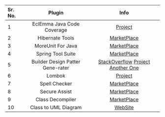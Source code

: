 
Sr. No.        | Plugin           | Info
| :------------- |:-------------:| :-----:|
| 1      | EclEmma Java Code Coverage  | [Project](https://www.eclemma.org/) 
| 2      | Hibernate Tools  | [MarketPlace](https://marketplace.eclipse.org/content/jboss-tools)
| 3      | MoreUnit For Java  | [MarketPlace](https://marketplace.eclipse.org/content/moreunit)
| 4      | Spring Tool Suite  | [MarketPlace](https://marketplace.eclipse.org/content/spring-tools-4-aka-spring-tool-suite-4)
| 5      | Builder Design Patter Gene-rater  | [StackOverflow](https://stackoverflow.com/questions/29493898/automatically-create-builder-for-class-in-eclipse) [Project](https://code.google.com/archive/p/bpep/) [Another One](http://marketplace.eclipse.org/marketplace-client-intro?mpc_install=3130970)
| 6      | Lombok | [Project](https://projectlombok.org/)
| 7		 | Spell Checker | [MarketPlace](https://marketplace.eclipse.org/content/jdt-spelling#.U8drE7E3n34)
| 8    | Secure Assist | [MarketPlace](https://marketplace.eclipse.org/content/cigital-secureassist)
| 9    | Class Decompiler | [MarketPlace](http://marketplace.eclipse.org/marketplace-client-intro?mpc_install=3644319)
| 10    | Class to UML Diagram | [WebSite](https://www.objectaid.com/install-objectaid)
